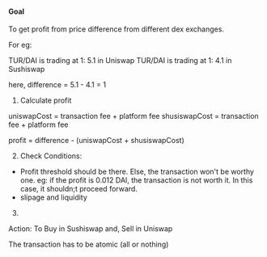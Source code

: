 #### Goal

To get profit from price difference from different dex exchanges.

For eg:

TUR/DAI is trading at 1: 5.1 in Uniswap
TUR/DAI is trading at 1: 4.1 in Sushiswap

here,
difference = 5.1 - 4.1 = 1

1. Calculate profit

uniswapCost = transaction fee + platform fee
shusiswapCost = transaction fee + platform fee

profit = difference - (uniswapCost + shusiswapCost)

2. Check Conditions:

- Profit threshold should be there. Else, the transaction won't be worthy one.
    eg: if the profit is 0.012 DAI, the transaction is not worth it. In this case, it shouldn;t proceed
    forward.
- slipage and liquidity

3.

Action:
To
Buy in Sushiswap and,
Sell in Uniswap

The transaction has to be atomic (all or nothing)
